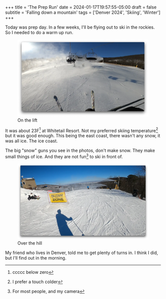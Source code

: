 +++
title = 'The Prep Run'
date = 2024-01-17T19:57:55-05:00
draft = false
subtitle = 'Falling down a mountain'
tags = ['Denver 2024', 'Skiing', 'Winter']
+++

Today was prep day. In a few weeks, I'll be flying out to ski in the rockies. So I needed to do a warm up run.

<figure>
	<img src='fig1.webp'/>
	<figcaption>On the lift</figcaption>
</figure>

It was about 23F[^2] at Whitetail Resort. Not my preferred skiing temperature[^1] but it was good enough. This being the east coast, there wasn't any snow, it was all ice. The ice coast.

The big "snow" guns you see in the photos, don't make snow. They make small things of ice. And they are not fun[^3] to ski in front of.

<figure>
	<img src='fig2.webp'/>
	<figcaption>Over the hill</figcaption>
</figure>

My friend who lives in Denver, told me to get plenty of turns in. I think I did, but I'll find out in the morning.

[^1]: I prefer a touch colder

[^2]: ccccc below zero

[^3]: For most people, and my camera